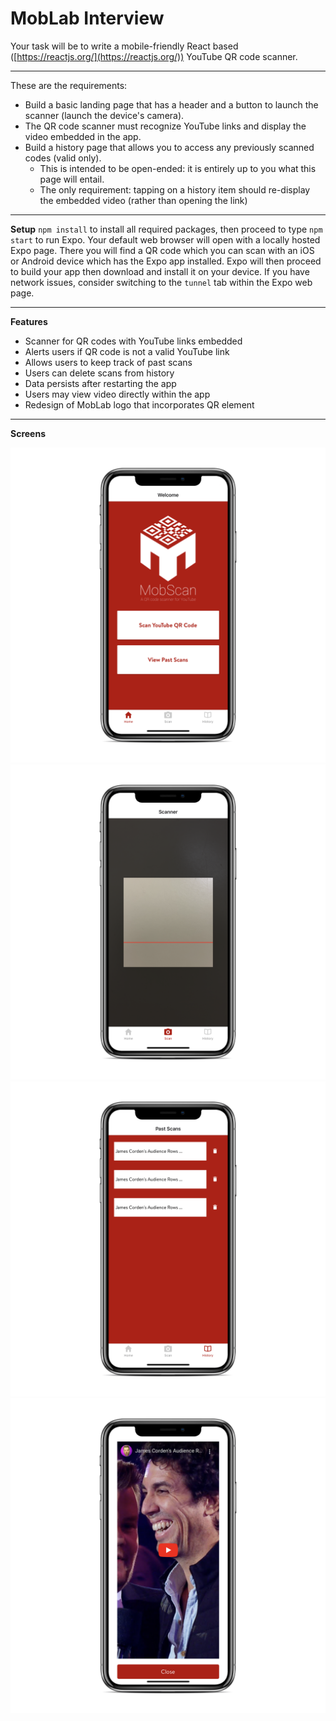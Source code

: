 MobLab Interview
=============

Your task will be to write a mobile-friendly React based ([https://reactjs.org/](https://reactjs.org/)) YouTube QR code scanner.

---
These are the requirements:

* Build a basic landing page that has a header and a button to launch the scanner (launch the device's camera).
* The QR code scanner must recognize YouTube links and display the video embedded in the app.
* Build a history page that allows you to access any previously scanned codes (valid only).
	* This is intended to be open-ended: it is entirely up to you what this page will entail.
	* The only requirement: tapping on a history item should re-display the embedded video (rather than opening the link)

---
**Setup**
`npm install` to install all required packages, then proceed to type `npm start` to run Expo. 
Your default web browser will open with a locally hosted Expo page. There you will find a QR code
which you can scan with an iOS or Android device which has the Expo app installed. Expo will then
proceed to build your app then download and install it on your device. If you have network issues,
consider switching to the `tunnel` tab within the Expo web page.

---
**Features**
- Scanner for QR codes with YouTube links embedded
- Alerts users if QR code is not a valid YouTube link
- Allows users to keep track of past scans
- Users can delete scans from history
- Data persists after restarting the app
- Users may view video directly within the app
- Redesign of MobLab logo that incorporates QR element
---
**Screens**

![Landing page](screenshots/Home.png)
![Scanner](screenshots/Scanner.png)
![Past Scans](screenshots/History.png)
![Scanned Video](screenshots/Video.png)
